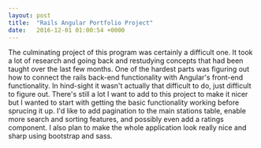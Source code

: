 ```yaml
---
layout: post
title:  "Rails Angular Portfolio Project"
date:   2016-12-01 01:00:54 +0000
---
```


The culminating project of this program was certainly a difficult one. It took a lot of research and going back and restudying concepts that had been taught over the last few months. One of the hardest parts was figuring out how to connect the rails back-end functionality with Angular's front-end functionality. In hind-sight it wasn't actually that difficult to do, just difficult to figure out. There's still a lot I want to add to this project to make it nicer but I wanted to start with getting the basic functionality working before sprucing it up. I'd like to add pagination to the main stations table, enable more search and sorting features, and possibly even add a ratings component. I also plan to make the whole application look really nice and sharp using bootstrap and sass. 
